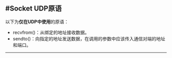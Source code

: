#Socket UDP原语
---
以下为**仅在UDP中使用**的原语：
- recvfrom()：从绑定的地址接收数据。
- sendto()：向指定的地址发送数据，在调用的参数中应该传入通信对端的地址和端口。
---